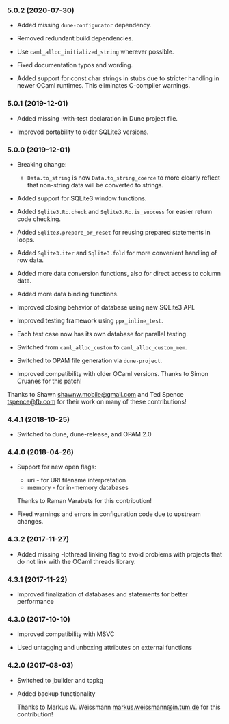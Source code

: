 ### 5.0.2 (2020-07-30)

  * Added missing `dune-configurator` dependency.

  * Removed redundant build dependencies.

  * Use `caml_alloc_initialized_string` wherever possible.

  * Fixed documentation typos and wording.

  * Added support for const char strings in stubs due to stricter handling
    in newer OCaml runtimes.  This eliminates C-compiler warnings.


### 5.0.1 (2019-12-01)

  * Added missing :with-test declaration in Dune project file.

  * Improved portability to older SQLite3 versions.


### 5.0.0 (2019-12-01)

  * Breaking change:

      * `Data.to_string` is now `Data.to_string_coerce` to more clearly reflect
        that non-string data will be converted to strings.

  * Added support for SQLite3 window functions.

  * Added `Sqlite3.Rc.check` and `Sqlite3.Rc.is_success` for easier return
    code checking.

  * Added `Sqlite3.prepare_or_reset` for reusing prepared statements in loops.

  * Added `Sqlite3.iter` and `Sqlite3.fold` for more convenient handling of
    row data.

  * Added more data conversion functions, also for direct access to column data.

  * Added more data binding functions.

  * Improved closing behavior of database using new SQLite3 API.

  * Improved testing framework using `ppx_inline_test`.

  * Each test case now has its own database for parallel testing.

  * Switched from `caml_alloc_custom` to `caml_alloc_custom_mem`.

  * Switched to OPAM file generation via `dune-project`.

  * Improved compatibility with older OCaml versions.  Thanks to Simon Cruanes
    for this patch!

  Thanks to Shawn <shawnw.mobile@gmail.com> and Ted Spence <tspence@fb.com>
  for their work on many of these contributions!


### 4.4.1 (2018-10-25)

  * Switched to dune, dune-release, and OPAM 2.0


### 4.4.0 (2018-04-26)

  * Support for new open flags:

      * uri - for URI filename interpretation
      * memory - for in-memory databases

    Thanks to Raman Varabets for this contribution!

  * Fixed warnings and errors in configuration code due to upstream changes.

### 4.3.2 (2017-11-27)

  * Added missing -lpthread linking flag to avoid problems with projects
    that do not link with the OCaml threads library.


### 4.3.1 (2017-11-22)

  * Improved finalization of databases and statements for better performance


### 4.3.0 (2017-10-10)

  * Improved compatibility with MSVC

  * Used untagging and unboxing attributes on external functions


### 4.2.0 (2017-08-03)

  * Switched to jbuilder and topkg

  * Added backup functionality

    Thanks to Markus W. Weissmann <markus.weissmann@in.tum.de> for this
    contribution!
